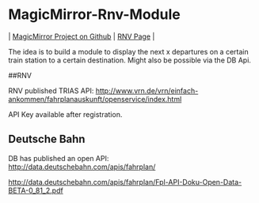 # MagicMirror-Rnv-Module

| [MagicMirror Project on Github](https://github.com/MichMich/MagicMirror) | [RNV Page](http://www.rnv-online.de/startseite.html) |

The idea is to build a module to display the next x departures on a certain train station to a certain destination. Might also be possible via the DB Api. 

##RNV

RNV published TRIAS API: http://www.vrn.de/vrn/einfach-ankommen/fahrplanauskunft/openservice/index.html

API Key available after registration.


## Deutsche Bahn

DB has published an open API: http://data.deutschebahn.com/apis/fahrplan/

http://data.deutschebahn.com/apis/fahrplan/Fpl-API-Doku-Open-Data-BETA-0_81_2.pdf
